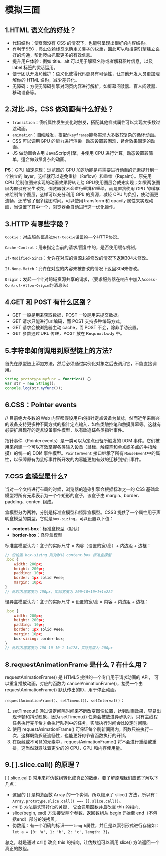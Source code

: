 # 模拟三面

## 1.HTML 语义化的好处？

- 代码结构：使页面没有 CSS 的情况下，也能够呈现出很好的内容结构。
- 有利于SEO：爬虫依赖标签来确定关键字的权重，因此可以和搜索引擎建立良好的沟通，帮助爬虫抓取更多的有效信息。
- 提升用户体验：例如 title、alt 可以用于解释名称或者解释图片信息，以及 label 标签的灵活运用。
- 便于团队开发和维护：语义化使得代码更具有可读性，让其他开发人员更加理解你的 HTML 结构，减少差异化。
- 无障碍：方便无障碍引擎对网页内容进行解析，如屏幕阅读器、盲人阅读器、移动设备等。

## 2.对比 JS，CSS 做动画有什么好处？

- `transition`：侦听属性发生变化时触发，搭配其他样式属性可以实现大多数过渡动画。
- `animation`：自动触发，搭配`@keyframes`能够实现大多数较复杂的循环动画。
- CSS 可以调用 GPU 的能力进行渲染，动态设置较困难，适合效果固定的动画。
- JS 做动画会占用 JavaScript引擎，并使用 CPU 进行计算，动态设置较简单，适合做效果复杂的动画。

**PS**：GPU 加速原理：浏览器的 GPU 加速功能是将需要进行动画的元素提升到一个独立的 layer，这样就可以避免重排（Reflow）和重绘（Repaint）。原先用 CPU 绘制位图来实现的动画效果将转让给 GPU使用图层合成来实现；如果两张图层内部没有发生改变，浏览器就不会进行重排和重绘，而是直接使用 GPU 的缓存来绘制每个图层，这样可以充分利用 GPU 的资源，减轻 CPU 的负担，使动画更流畅，还节省了很多绘图时间。可以使用 transform 和 opacity 属性来实现动画，当设置了其中一个，浏览器会自动进行这一优化操作。

## 3.HTTP 有哪些字段？

`Cookie`：对应服务器通过`Set-Cookie`设置的一个HTTP协议。

`Cache-Control`：用来指定当前的请求/回复中的，是否使用缓存机制。

`If-Modified-Since`：允许在对应的资源未被修改的情况下返回304未修改。

`If-None-Match`：允许在对应的内容未被修改的情况下返回304未修改。

`Origin`：发起一个针对跨域资源共享的请求，（要求服务器在响应中加入`Access-Control-Allow-Origin`的消息头）

## 4.GET 和 POST 有什么区别？

- GET 一般是用来获取数据，POST 一般是用来提交数据。
- GET 请求只能进行url编码，而 POST 支持多种编码方式。
- GET 请求会被浏览器主动 cache，而 POST 不会，除非手动设置。
- GET 参数通过 URL 传递，POST 放在 Request body 中。

## 5.字符串如何调用到原型链上的方法?

首先在原型链上添加方法，然后必须通过实例化对象之后去调用它，不能直接调用。

``` javascript
String.prototype.myfunc = function() {}
var str = new String();
console.log(str.myfunc());
```

## 6.CSS：Pointer events

 // 目前绝大多数的 Web 内容都假设用户的指针定点设备为鼠标，然而近年来新兴的设备支持更多种不同方式的指针定点输入，如各类触控笔和触摸屏幕等。这就有必要扩展现存的定点设备事件模型，以有效追踪各类指针事件。

指针事件（Pointer events）是一类可以为定点设备所触发的 DOM 事件。它们被用来创建一个可以有效掌握各类输入设备（鼠标、触控笔和单点或多点的手指触摸）的统一的 DOM 事件模型。`PointerEvent` 接口继承了所有 `MouseEvent`中的属性，以保障原有为鼠标事件所开发的内容能更加有效的迁移到指针事件。

## 7.CSS 盒模型是什么?

当对一个文档进行布局的时候，浏览器的渲染引擎会根据标准之一的 CSS 基础盒模型将所有元素表示为一个个矩形的盒子，该盒子由 margin、border、padding、content 组成。

盒模型分为两种，分别是标准盒模型和怪异盒模型。CSS3 提供了一个属性用于声明盒模型的类型，它就是`box-sizing`，可以设置以下值：

- **content-box**：标准盒模型（默认）
- **border-box**：怪异盒模型

标准盒模型认为：盒子的实际尺寸 = 内容（设置的宽/高）+ 内边距 + 边框：

``` javascript
// 没设置 box-sizing 则为默认 content-box 标准盒模型
.box {
    width: 200px;
    height: 200px;
    padding: 10px;
    border: 1px solid #eee;
    margin: 10px;
}
// 此时内容宽度为 200px，实际宽度为 200+10+10+1+1=222
```

怪异盒模型认为：盒子的实际尺寸 = 设置的宽/高 = 内容 + 内边距 + 边框：

```javascript
.box {
    width: 200px;
    height: 200px;
    padding: 10px;
    border: 1px solid #eee;
    margin: 10px;
    box-sizing: border-box;
}
// 此时内容宽度为 200-10-10-1-1=178，实际宽度为 200px
```

## 8.requestAnimationFrame 是什么？有什么用？

requestAnimationFrame() 是 HTML5 提供的一个专门用于请求动画的 API， 可以重复播放动画，对应的函数为 cancelAnimationFrame()，接受一个由requestAnimationFrame() 默认传出的ID，用于停止动画。

`requestAnimationFrame()`、`setTimeout()`、`setInterval()`：

1. setTimeout() 通过设定间隔时间来不断改变图像位置，达到动画效果，容易出现卡顿和抖动现象，因为 setTimeout() 任务会被放进异步队列，只有主线程任务执行完毕后才会执行队列中的任务，实际执行时间会比设定时间晚。
2. 使用 requestAnimationFrame() 可保证每个刷新间隔内，函数只被执行一次，这样既能保证流畅性，也能更好的节省函数执行的开销。
3. 在隐藏或不可见的元素中，requestAnimationFrame() 将不会进行重绘或重排，这当然就意味着更少的的 CPU，GPU 和内存使用量。

## 9.[ ].slice.call() 的原理？

[ ].slice.call() 常用来将伪数组转化成真正的数组。要了解原理我们应该了解以下几点：

- 这里的 [] 是构造函数 Array 的一个实例，所以继承了 slice() 方法，所以有：`Array.prototype.slice.call() === [].slice.call()`。
- call() 方法是实现转化的关键， 它会调用函数并且改变 this 的指向。
- slice(begin, end) 方法接受两个参数，返回数组从 begin 开始至 end（不包括end）部分的浅拷贝。
- 伪数组：有一个明确的标识——`length`属性，并且是以索引形式进行存储如：`let a = {0: 'a', 1: 'b', 2: 'c', length: 3}`。

总之，就是通过 call() 改变 this 的指向，让伪数组可以调用 slice() 方法返回一个真正的数组。



